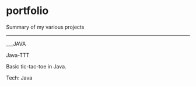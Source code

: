 # portfolio
Summary of my various projects

___
___JAVA

Java-TTT

Basic tic-tac-toe in Java.

Tech: Java

